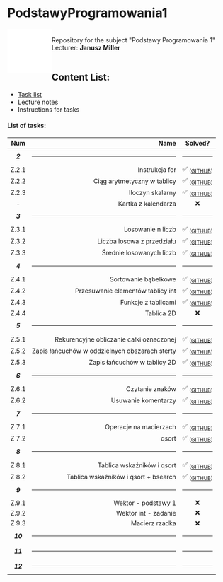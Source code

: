 # PodstawyProgramowania1

<img src="./img/agh.png" width="100px" align="left"></img>

<div>
  <br/>
  Repository for the subject "Podstawy Programowania 1" <br/>
  Lecturer: <b>Janusz Miller</b>
</div>

<br/>

## Content List:
- [Task list](https://github.com/marcinwolder/PodstawyProgamowania1?tab=readme-ov-file#list-of-tasks)
- Lecture notes
- Instructions for tasks

#### List of tasks:

|   Num    |                                           Name |                Solved?                |
| :------: | ---------------------------------------------: | :-----------------------------------: |
| **_2_**  |                                           <hr> |                 <hr>                  |
|  Z.2.1   |                                 Instrukcja for | ✅ <sub>([GITHUB](part2/2-1.c))</sub> |
|  Z.2.2   |                    Ciąg arytmetyczny w tablicy | ✅ <sub>([GITHUB](part2/2-2.c))</sub> |
|  Z.2.3   |                               Iloczyn skalarny | ✅ <sub>([GITHUB](part2/2-3.c))</sub> |
|    -     |                            Kartka z kalendarza |                  ❌                   |
| **_3_**  |                                           <hr> |                 <hr>                  |
|  Z.3.1   |                              Losowanie n liczb | ✅ <sub>([GITHUB](part3/3-1.c))</sub> |
|  Z.3.2   |                     Liczba losowa z przedziału | ✅ <sub>([GITHUB](part3/3-2.c))</sub> |
|  Z.3.3   |                       Średnie losowanych liczb | ✅ <sub>([GITHUB](part3/3-3.c))</sub> |
| **_4_**  |                                           <hr> |                 <hr>                  |
|  Z.4.1   |                           Sortowanie bąbelkowe | ✅ <sub>([GITHUB](part4/4-1.c))</sub> |
|  Z.4.2   |              Przesuwanie elementów tablicy int | ✅ <sub>([GITHUB](part4/4-2.c))</sub> |
|  Z.4.3   |                            Funkcje z tablicami | ✅ <sub>([GITHUB](part4/4-3.c))</sub> |
|  Z.4.4   |                                     Tablica 2D |                  ❌                   |
| **_5_**  |                                           <hr> |                 <hr>                  |
|  Z.5.1   |       Rekurencyjne obliczanie całki oznaczonej | ✅ <sub>([GITHUB](part5/5-1.c))</sub> |
|  Z.5.2   | Zapis łańcuchów w oddzielnych obszarach sterty | ✅ <sub>([GITHUB](part5/5-2.c))</sub> |
|  Z.5.3   |                   Zapis łańcuchów w tablicy 2D | ✅ <sub>([GITHUB](part5/5-3.c))</sub> |
| **_6_**  |                                           <hr> |                 <hr>                  |
|  Z.6.1   |                                Czytanie znaków | ✅ <sub>([GITHUB](part6/6-1.c))</sub> |
|  Z.6.2   |                            Usuwanie komentarzy | ✅ <sub>([GITHUB](part6/6-2.c))</sub> |
| **_7_**  |                                           <hr> |                 <hr>                  |
|  Z 7.1   |                         Operacje na macierzach | ✅ <sub>([GITHUB](part7/7-1.c))</sub> |
|  Z 7.2   |                                          qsort | ✅ <sub>([GITHUB](part7/7-2.c))</sub> |
| **_8_**  |                                           <hr> |                 <hr>                  |
|  Z 8.1   |                     Tablica wskaźników i qsort | ✅ <sub>([GITHUB](part8/8-1.c))</sub> |
|  Z 8.2   |           Tablica wskaźników i qsort + bsearch | ✅ <sub>([GITHUB](part8/8-2.c))</sub> |
| **_9_**  |                                           <hr> |                 <hr>                  |
| Z.9.1 | Wektor - podstawy 1 | ❌ |
| Z.9.2 | Wektor int - zadanie | ❌ |
| Z 9.3 | Macierz rzadka | ❌ |
| **_10_** |                                           <hr> |                 <hr>                  |
| **_11_** |                                           <hr> |                 <hr>                  |
| **_12_** |                                           <hr> |                 <hr>                  |
